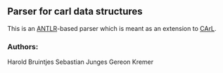 Parser for carl data structures
--------------------------------------

This is an [ANTLR](http://www.antlr.org)-based parser which is meant as an extension to [CArL](https://github.com/smtrat/carl).

### Authors:

Harold Bruintjes
Sebastian Junges
Gereon Kremer
